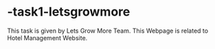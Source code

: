 # -task1-letsgrowmore
This task is given by Lets Grow More Team. This Webpage is related to Hotel Management Website.
